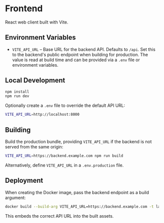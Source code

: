 # Frontend

React web client built with Vite.

## Environment Variables

- `VITE_API_URL` – Base URL for the backend API. Defaults to `/api`.
  Set this to the backend's public endpoint when building for production.
  The value is read at build time and can be provided via a `.env` file or
  environment variables.

## Local Development

```bash
npm install
npm run dev
```

Optionally create a `.env` file to override the default API URL:

```bash
VITE_API_URL=http://localhost:8000
```

## Building

Build the production bundle, providing `VITE_API_URL` if the backend is not
served from the same origin:

```bash
VITE_API_URL=https://backend.example.com npm run build
```

Alternatively, define `VITE_API_URL` in a `.env.production` file.

## Deployment

When creating the Docker image, pass the backend endpoint as a build argument:

```bash
docker build --build-arg VITE_API_URL=https://backend.example.com -t language-learning-frontend .
```

This embeds the correct API URL into the built assets.
